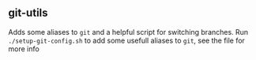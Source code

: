 ## git-utils
Adds some aliases to `git` and a helpful script for switching branches.
Run `./setup-git-config.sh` to add some usefull aliases to `git`, see the file for more info
